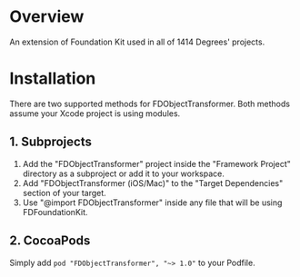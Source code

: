 # Overview
An extension of Foundation Kit used in all of 1414 Degrees' projects.

# Installation
There are two supported methods for FDObjectTransformer. Both methods assume your Xcode project is using modules.

## 1. Subprojects
1. Add the "FDObjectTransformer" project inside the "Framework Project" directory as a subproject or add it to your workspace.
2. Add "FDObjectTransformer (iOS/Mac)" to the "Target Dependencies" section of your target.
3. Use "@import FDObjectTransformer" inside any file that will be using FDFoundationKit.

## 2. CocoaPods
Simply add `pod "FDObjectTransformer", "~> 1.0"` to your Podfile.
